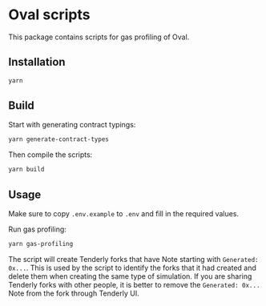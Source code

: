 # Oval scripts

This package contains scripts for gas profiling of Oval.

## Installation

```bash
yarn
```

## Build

Start with generating contract typings:

```bash
yarn generate-contract-types
```

Then compile the scripts:

```bash
yarn build
```

## Usage

Make sure to copy `.env.example` to `.env` and fill in the required values.

Run gas profiling:

```bash
yarn gas-profiling
```

The script will create Tenderly forks that have Note starting with `Generated: 0x...`. This is used by the script to
 identify the forks that it had created and delete them when creating the same type of simulation. If you are sharing
 Tenderly forks with other people, it is better to remove the `Generated: 0x...` Note from the fork through Tenderly
 UI.

